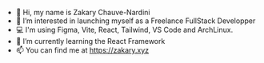 - 👋 Hi, my name is Zakary Chauve-Nardini
- 👀 I’m interested in launching myself as a Freelance FullStack Developper
- 💻 I'm using Figma, Vite, React, Tailwind, VS Code and ArchLinux.
- 🌱 I’m currently learning the React Framework
- 📫 You can find me at https://zakary.xyz
<!---
MountainEnjoyer/MountainEnjoyer is a ✨ special ✨ repository because its `README.md` (this file) appears on your GitHub profile.
You can click the Preview link to take a look at your changes.
--->
